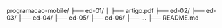 programacao-mobile/
├── ed-01/
│   ├── artigo.pdf
├── ed-02/
├── ed-03/
├── ed-04/
├── ed-05/
├── ed-06/
├── ...
├── README.md
